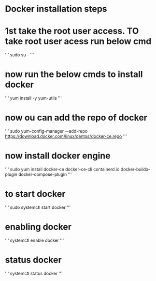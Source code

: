  # Docker installation steps
 # 1st take the root user access. TO take root user acess run below cmd
 '''
    sudo su -
 '''
 # now run the below cmds to install docker
 '''
 yum install -y yum-utils
 '''

 # now ou can add the repo of docker
'''
sudo yum-config-manager --add-repo https://download.docker.com/linux/centos/docker-ce.repo
'''
# now install docker engine
'''
sudo yum install docker-ce docker-ce-cli containerd.io docker-buildx-plugin docker-compose-plugin
'''
# to start docker
'''
sudo systemctl start docker
'''
# enabling docker
'''
systemctl enable docker
'''
# status docker
'''
systemctl status docker
'''

